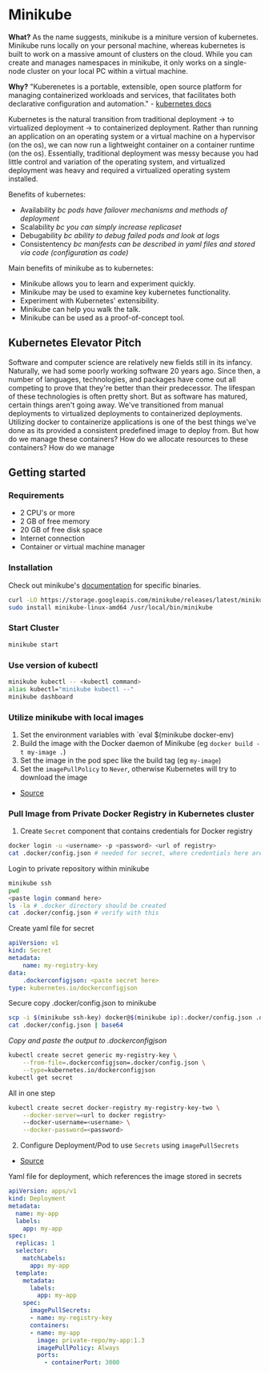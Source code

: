 # Minikube

**What?**
As the name suggests, minikube is a miniture version of kubernetes. Minikube runs locally on your personal machine, whereas kubernetes is built to work on a massive amount of clusters on the cloud. While you can create and manages namespaces in minikube, it only works on a single-node cluster on your local PC within a virtual machine.

**Why?**
"Kuberenetes is a portable, extensible, open source platform for managing containerized workloads and services, that facilitates both declarative configuration and automation." - [kubernetes docs](https://kubernetes.io/docs/concepts/overview/what-is-kubernetes/)

Kubernetes is the natural transition from traditional deployment -> to virtualized deployment -> to containerized deployment. Rather than running an application on an operating system or a virtual machine on a hypervisor (on the os), we can now run a lightweight container on a container runtime (on the os). Essentially, traditional deployment was messy because you had little control and variation of the operating system, and virtualized deployment was heavy and required a virtualized operating system installed.

Benefits of kubernetes:
- Availability *bc pods have failover mechanisms and methods of deployment*
- Scalability *bc you can simply increase replicaset*
- Debugability *bc ability to debug failed pods and look at logs*
- Consistentency *bc manifests can be described in yaml files and stored via code (configuration as code)*

Main benefits of minikube as to kubernetes:
- Minikube allows you to learn and experiment quickly.
- Minikube may be used to examine key kubernetes functionality.
- Experiment with Kubernetes' extensibility.
- Minikube can help you walk the talk.
- Minikube can be used as a proof-of-concept tool.

## Kubernetes Elevator Pitch

Software and computer science are relatively new fields still in its infancy. Naturally, we had some poorly working software 20 years ago. Since then, a number of languages, technologies, and packages have come out all competing to prove that they're better than their predecessor. The lifespan of these technologies is often pretty short. But as software has matured, certain things aren't going away. We've transitioned from manual deployments to virtualized deployments to containerized deployments. Utilizing docker to containerize applications is one of the best things we've done as its provided a consistent predefined image to deploy from. But how do we manage these containers? How do we allocate resources to these containers? How do we manage 

## Getting started

### Requirements
- 2 CPU's or more
- 2 GB of free memory
- 20 GB of free disk space
- Internet connection
- Container or virtual machine manager

### Installation

Check out minikube's [documentation](https://minikube.sigs.k8s.io/docs/start/) for specific binaries.

```bash
curl -LO https://storage.googleapis.com/minikube/releases/latest/minikube-linux-amd64
sudo install minikube-linux-amd64 /usr/local/bin/minikube
```

### Start Cluster
```bash
minikube start
```

### Use version of kubectl
```bash
minikube kubectl -- <kubectl command>
alias kubectl="minikube kubectl --"
minikube dashboard
```

### Utilize minikube with local images
1. Set the environment variables with `eval $(minikube docker-env)
2. Build the image with the Docker daemon of Minikube (eg `docker build -t my-image .`)
3. Set the image in the pod spec like the build tag (eg `my-image`)
4. Set the `imagePullPolicy` to `Never`, otherwise Kubernetes will try to download the image
- [Source](https://stackoverflow.com/questions/42564058/how-to-use-local-docker-images-with-minikube)

### Pull Image from Private Docker Registry in Kubernetes cluster
1. Create `Secret` component that contains credentials for Docker registry

```bash
docker login -u <username> -p <password> <url of registry>
cat .docker/config.json # needed for secret, where credentials here are used in secret
```

Login to private repository within minikube
```bash
minikube ssh
pwd
<paste login command here>
ls -la # .docker directory should be created
cat .docker/config.json # verify with this
```

Create yaml file for secret
```yaml
apiVersion: v1
kind: Secret
metadata:
    name: my-registry-key
data:
    .dockerconfigjson: <paste secret here>
type: kubernetes.io/dockerconfigjson
```

Secure copy .docker/config.json to minikube
```bash
scp -i $(minikube ssh-key) docker@$(minikube ip):.docker/config.json .docker/config.json
cat .docker/config.json | base64
```
*Copy and paste the output to .dockerconfigjson*

```bash
kubectl create secret generic my-registry-key \
    --from-file=.dockerconfigjson=.docker/config.json \
    --type=kubernetes.io/dockerconfigjson
kubectl get secret
```

All in one step
```bash
kubectl create secret docker-registry my-registry-key-two \
    --docker-server=<url to docker registry>
    --docker-username=<username> \
    --docker-password=<password>
```

2. Configure Deployment/Pod to use `Secrets` using `imagePullSecrets`
- [Source](https://www.youtube.com/watch?v=asIS4KIs40M)

Yaml file for deployment, which references the image stored in secrets
```yaml
apiVersion: apps/v1
kind: Deployment
metadata:
  name: my-app
  labels:
    app: my-app
spec:
  replicas: 1
  selector:
    matchLabels:
      app: my-app
  template:
    metadata:
      labels:
        app: my-app
    spec:
      imagePullSecrets:
      - name: my-registry-key
      containers:
      - name: my-app
        image: private-repo/my-app:1.3
        imagePullPolicy: Always
        ports:
          - containerPort: 3000

```